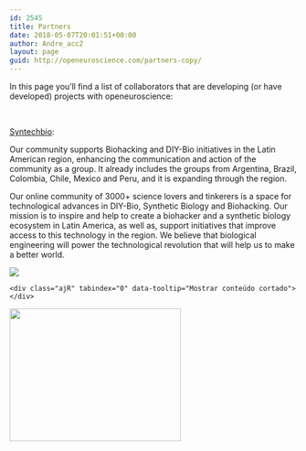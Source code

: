 ```yaml
---
id: 2545
title: Partners
date: 2018-05-07T20:01:51+00:00
author: Andre_acc2
layout: page
guid: http://openeuroscience.com/partners-copy/
---
```

In this page you&#8217;ll find a list of collaborators that are developing (or have developed) projects with openeuroscience:

&nbsp;

[Syntechbio](http://www.syntechbio.com):

<div class="gmail_default">
  <span class="m_961227579918611427gmail-color_1">Our community supports Biohacking and DIY-Bio initiatives in the Latin American region, enhancing the communication and action of the community as a group. </span><span class="m_961227579918611427gmail-color_1">It already includes the groups from Argentina, Brazil, Colombia, Chile, Mexico and Peru, and it is expanding through the region. </span>
</div>

<div class="gmail_default">
</div>

<div class="gmail_default">
  <p>
    Our online community of 3000+ science lovers and tinkerers is a space for technological advances in DIY-Bio, Synthetic Biology and Biohacking. Our mission is to inspire and help to create a biohacker and a synthetic biology ecosystem in Latin America, as well as, support initiatives that improve access to this technology in the region. We believe that biological engineering will power the technological revolution that will help us to make a better world.
  </p>
  
  <div class="yj6qo ajU">
    <div id=":106" class="ajR" tabindex="0" data-tooltip="Mostrar conteúdo cortado">
      <img class="ajT" src="https://i1.wp.com/ssl.gstatic.com/ui/v1/icons/mail/images/cleardot.gif?w=800&#038;ssl=1" data-recalc-dims="1" />
    </div>
    
    <div class="ajR" tabindex="0" data-tooltip="Mostrar conteúdo cortado">
    </div>
  </div>
</div>

<img class="alignnone wp-image-1340 size-medium" src="https://i2.wp.com/openeuroscience.com/wp-content/uploads/2017/01/SyntechBio.png?resize=300%2C232" width="300" height="232" srcset="https://i2.wp.com/openeuroscience.com/wp-content/uploads/2017/01/SyntechBio.png?resize=300%2C232 300w, https://i2.wp.com/openeuroscience.com/wp-content/uploads/2017/01/SyntechBio.png?resize=768%2C593 768w, https://i2.wp.com/openeuroscience.com/wp-content/uploads/2017/01/SyntechBio.png?resize=1024%2C790 1024w, https://i2.wp.com/openeuroscience.com/wp-content/uploads/2017/01/SyntechBio.png?w=1249 1249w" sizes="(max-width: 300px) 100vw, 300px" data-recalc-dims="1" />

&nbsp;

&nbsp;